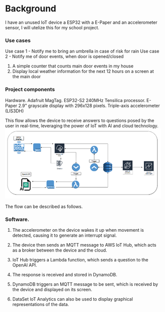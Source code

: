 # Background
I have an unused IoT device a ESP32 with a E-Paper and an accelerometer sensor, I will utelize this for my school project.  

### Use cases
Use case 1 - Notify me to bring an umbrella in case of risk for rain
Use case 2 - Notify me of door events, when door is opened/closed
1. A simple counter that counts main door events in my house
2. Display local weather information for the next 12 hours on a screen at the main door

### Project components
Hardware.
Adafruit MagTag.
  ESP32-S2 240MHz Tensilica processor.
  E-Paper 2.9" grayscale display with 296x128 pixels.
  Triple-axis accelerometer (LIS3DH)

This flow allows the device to receive answers to questions posed by the user in real-time, leveraging the power of IoT with Al and cloud technology.
![Screenshot_1267](/assets/Screenshot_1267.png)

The flow can be described as follows.
### Software.
1. The accelerometer on the device wakes it up when movement is detected, causing it to
generate an interrupt signal.

2. The device then sends an MQTT message to AWS loT Hub, which acts as a broker
between the device and the cloud.

3. IoT Hub triggers a Lambda function, which sends a question to the OpenAl API.

4. The response is received and stored in DynamoDB.

5. DynamoDB triggers an MQTT message to be sent, which is received by the device and displayed on its screen.

6. DataSet loT Analytics can also be used to display graphical representations of the data.
